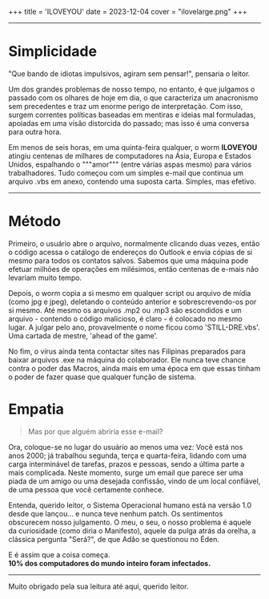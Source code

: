 +++
title = 'ILOVEYOU'
date = 2023-12-04
cover = "ilovelarge.png"
+++

---
# Simplicidade

"Que bando de idiotas impulsivos, agiram sem pensar!", pensaria o leitor.

Um dos grandes problemas de nosso tempo, no entanto, é que julgamos o passado com os olhares de hoje em dia, o que caracteriza um anacronismo sem precedentes e traz um enorme perigo de interpretação. Com isso, surgem correntes políticas baseadas em mentiras e ideias mal formuladas, apoiadas em uma visão distorcida do passado; mas isso é uma conversa para outra hora.

Em menos de seis horas, em uma quinta-feira qualquer, o worm **ILOVEYOU** atingiu centenas de milhares de computadores na Ásia, Europa e Estados Unidos, espalhando o """amor""" (entre várias aspas mesmo) para vários trabalhadores. Tudo começou com um simples e-mail que continua um arquivo .vbs em anexo, contendo uma suposta carta. Simples, mas efetivo.

---

# Método

Primeiro, o usuário abre o arquivo, normalmente clicando duas vezes, então o código acessa o catálogo de endereços do Outlook e envia cópias de si mesmo para todos os contatos salvos. Sabemos que uma máquina pode efetuar milhões de operações em milésimos, então centenas de e-mais não levariam muito tempo.

Depois, o worm copia a si mesmo em qualquer script ou arquivo de mídia (como jpg e jpeg), deletando o conteúdo anterior e sobrescrevendo-os por si mesmo. Até mesmo os arquivos .mp2 ou .mp3 são escondidos e um arquivo - contendo o código malicioso, é claro - é colocado no mesmo lugar. A julgar pelo ano, provavelmente o nome ficou como 'STILL-DRE.vbs'. Uma cartada de mestre, 'ahead of the game'.

No fim, o vírus ainda tenta contactar sites nas Filipinas preparados para baixar arquivos .exe na máquina do colaborador. Ele nunca teve chance contra o poder das Macros, ainda mais em uma época em que essas tinham o poder de fazer quase que qualquer função de sistema.

# Empatia

> Mas por que alguém abriria esse e-mail? 

Ora, coloque-se no lugar do usuário ao menos uma vez: Você está nos anos 2000; já trabalhou segunda, terça e quarta-feira, lidando com uma carga interminável de tarefas, prazos e pessoas, sendo a última parte a mais complicada. Neste momento, surge um email que parece ser uma piada de um amigo ou uma desejada confissão, vindo de um local confiável, de uma pessoa que você certamente conhece.  

Entenda, querido leitor, o Sistema Operacional humano está na versão 1.0 desde que lançou... e nunca teve nenhum patch. Os sentimentos obscurecem nosso julgamento. O meu, o seu, o nosso problema é aquele da curiosidade (como diria o Manifesto), aquele da pulga atrás da orelha, a clássica pergunta "Será?", de que Adão se questionou no Éden. 

E é assim que a coisa começa.  
**10% dos computadores do mundo inteiro foram infectados.** 

---

Muito obrigado pela sua leitura até aqui, querido leitor.